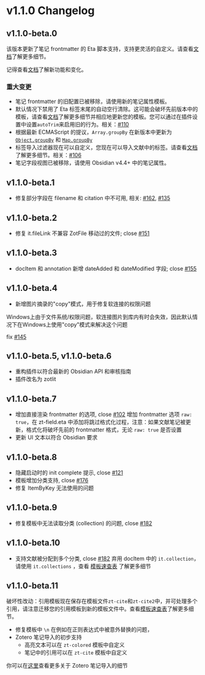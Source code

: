 # v1.1.0 Changelog

## v1.1.0-beta.0

该版本更新了笔记 frontmatter 的 Eta 脚本支持，支持更灵活的自定义。请查看[文档](https://obzt.aidenlx.top/getting-started/basic-usage/template-config#note-properties-template)了解更多细节。

记得查看[文档](https://obzt.aidenlx.top/)了解新功能和变化。

### 重大变更

- 笔记 frontmatter 的旧配置已被移除，请使用新的笔记属性模板。
- 默认情况下禁用了 Eta 标签末尾的自动空行清除。这可能会破坏先前版本中的模板，请查看[文档](https://obzt.aidenlx.top/faq/slurp)了解更多细节并相应地更新您的模板。您可以通过在插件设置中设置`autoTrim`来启用旧的行为。相关：[#110](https://github.com/aidenlx/obsidian-zotero/issues/110)
- 根据最新 ECMAScript 的提议，`Array.groupBy` 在新版本中更新为 [`Object.groupBy`](https://developer.mozilla.org/en-US/docs/Web/JavaScript/Reference/Global_Objects/Object/groupBy) 和 [`Map.groupBy`](https://developer.mozilla.org/en-US/docs/Web/JavaScript/Reference/Global_Objects/Map/groupBy)
- 标签导入过滤器现在可以自定义，您现在可以导入文献中的标签。请查看[文档](https://obzt.aidenlx.top/how-to/template-cheatsheet#only-manual-tags)了解更多细节。相关：[#106](https://github.com/aidenlx/obsidian-zotero/issues/106)
- 笔记字段视图已被移除，请使用 Obsidian v4.4+ 中的笔记属性。

## v1.1.0-beta.1

- 修复部分字段在 filename 和 citation 中不可用, 相关: [#162](https://github.com/aidenlx/obsidian-zotero/issues/162), [#135](https://github.com/aidenlx/obsidian-zotero/issues/135)

## v1.1.0-beta.2

- 修复 it.fileLink 不兼容 ZotFile 移动过的文件; close [#151](https://github.com/aidenlx/obsidian-zotero/issues/151)

## v1.1.0-beta.3

- docItem 和 annotation 新增 dateAdded 和 dateModified 字段; close [#155](https://github.com/aidenlx/obsidian-zotero/issues/155)

## v1.1.0-beta.4

- 新增图片摘录的"copy"模式，用于修复软连接的权限问题

Windows上由于文件系统/权限问题，软连接图片到库内有时会失效，因此默认情况下在Windows上使用"copy"模式来解决这个问题

fix [#145](https://github.com/aidenlx/obsidian-zotero/issues/145)

## v1.1.0-beta.5, v1.1.0-beta.6

- 重构插件以符合最新的 Obsidian API 和审核指南
- 插件改名为 zotlit

## v1.1.0-beta.7

- 增加直接渲染 frontmatter 的选项, close [#102](https://github.com/aidenlx/obsidian-zotero/issues/121)
    增加 frontmatter 选项 `raw: true`，在 zt-field.eta 中添加将跳过格式化过程，注意：如果文献笔记被更新，格式化将破坏先前的 frontmatter 格式，无论 `raw: true` 是否设置
- 更新 UI 文本以符合 Obsidian 要求

## v1.1.0-beta.8

- 隐藏启动时的 init complete 提示, close [#121](https://github.com/aidenlx/obsidian-zotero/issues/121)
- 模板增加分类支持, close [#176](https://github.com/aidenlx/obsidian-zotero/issues/176)
- 修复 ItemByKey 无法使用的问题

## v1.1.0-beta.9

- 修复模板中无法读取分类 (collection) 的问题, close [#182](https://github.com/aidenlx/obsidian-zotero/issues/182)

## v1.1.0-beta.10

- 支持文献被分配到多个分类, close [#182](https://github.com/aidenlx/obsidian-zotero/issues/182)
    弃用 docItem 中的 `it.collection`，请使用 `it.collections` ，查看 [模板速查表](https://obzt.aidenlx.top/how-to/template-cheatsheet#collection) 了解更多细节

## v1.1.0-beta.11

破坏性改动：引用模板现在保存在模板文件`zt-cite`和`zt-cite2`中，并可处理多个引用，请注意迁移您的引用模板到新的模板文件中。查看[模板速查表](https://obzt.aidenlx.top/how-to/template-cheatsheet#citation)了解更多细节。

- 修复模板中 `\n` 在例如在正则表达式中被意外替换的问题，
- Zotero 笔记导入的初步支持
    - 高亮文本可以在 `zt-colored` 模板中自定义
    - 笔记中的引用可以在 `zt-cite` 模板中自定义

你可以在[这里](https://obzt.aidenlx.top/getting-started/basic-usage/note-import)查看更多关于 Zotero 笔记导入的细节